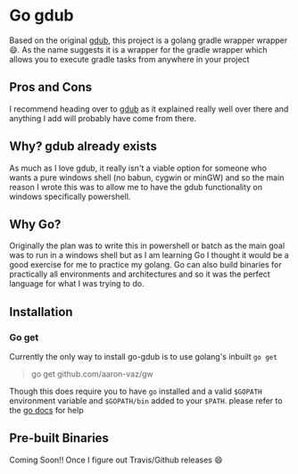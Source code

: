 # Go gdub
Based on the original [gdub](https://github.com/dougborg/gdub), this project is a golang gradle wrapper wrapper :smile:. 
As the name suggests it is a wrapper for the gradle wrapper which allows you to execute gradle tasks from anywhere in your project

## Pros and Cons
I recommend heading over to [gdub](https://github.com/dougborg/gdub) as it explained really well over there and anything I add will probably have come from there.

## Why? gdub already exists
As much as I love gdub, it really isn't a viable option for someone who wants a pure windows shell (no babun, cygwin or minGW) and so the main reason I wrote this was
to allow me to have the gdub functionality on windows specifically powershell.

## Why Go?
Originally the plan was to write this in powershell or batch as the main goal was to run in a windows shell but as I am learning Go I thought it would be a good exercise for me to practice my golang. Go can
also build binaries for practically all environments and architectures and so it was the perfect language for what I was trying to do.

## Installation
### Go get
Currently the only way to install go-gdub is to use golang's inbuilt `go get`
> go get github.com/aaron-vaz/gw

Though this does require you to have `go` installed and a valid `$GOPATH` environment variable and `$GOPATH/bin` added to your `$PATH`. please refer to the [go docs](https://golang.org/doc/install) for help

## Pre-built Binaries
Coming Soon!! Once I figure out Travis/Github releases :smile: